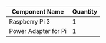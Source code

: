 

| Component Name | Quantity |
|----------------|----------|
| Raspberry Pi 3 |   1      |
| Power Adapter for Pi |  1 |
